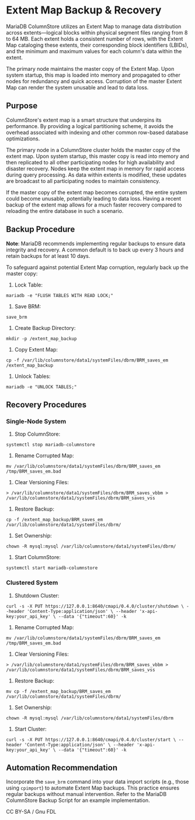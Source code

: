
# Extent Map Backup & Recovery

MariaDB ColumnStore utilizes an Extent Map to manage data distribution across extents—logical blocks within physical segment files ranging from 8 to 64 MB. Each extent holds a consistent number of rows, with the Extent Map cataloging these extents, their corresponding block identifiers (LBIDs), and the minimum and maximum values for each column's data within the extent.​


The primary node maintains the master copy of the Extent Map. Upon system startup, this map is loaded into memory and propagated to other nodes for redundancy and quick access. Corruption of the master Extent Map can render the system unusable and lead to data loss.​


## Purpose


ColumnStore's extent map is a smart structure that underpins its performance. By providing a logical partitioning scheme, it avoids the overhead associated with indexing and other common row-based database optimizations.


The primary node in a ColumnStore cluster holds the master copy of the extent map. Upon system startup, this master copy is read into memory and then replicated to all other participating nodes for high availability and disaster recovery. Nodes keep the extent map in memory for rapid access during query processing. As data within extents is modified, these updates are broadcast to all participating nodes to maintain consistency.


If the master copy of the extent map becomes corrupted, the entire system could become unusable, potentially leading to data loss. Having a recent backup of the extent map allows for a much faster recovery compared to reloading the entire database in such a scenario.


## Backup Procedure


**Note**: MariaDB recommends implementing regular backups to ensure data integrity and recovery. A common default is to back up every 3 hours and retain backups for at least 10 days.


To safeguard against potential Extent Map corruption, regularly back up the master copy:


1. Lock Table: 
```
mariadb -e "FLUSH TABLES WITH READ LOCK;"
```
1. Save BRM: 
```
save_brm
```
1. Create Backup Directory: 
```
mkdir -p /extent_map_backup
```
1. Copy Extent Map: 
```
cp -f /var/lib/columnstore/data1/systemFiles/dbrm/BRM_saves_em /extent_map_backup
```
1. Unlock Tables: 
```
mariadb -e "UNLOCK TABLES;"
```


## Recovery Procedures


### Single-Node System


1. Stop ColumnStore: 
```
systemctl stop mariadb-columnstore
```
1. Rename Corrupted Map: 
```
mv /var/lib/columnstore/data1/systemFiles/dbrm/BRM_saves_em /tmp/BRM_saves_em.bad
```
1. Clear Versioning Files: 
```
> /var/lib/columnstore/data1/systemFiles/dbrm/BRM_saves_vbbm > /var/lib/columnstore/data1/systemFiles/dbrm/BRM_saves_vss
```
1. Restore Backup: 
```
cp -f /extent_map_backup/BRM_saves_em /var/lib/columnstore/data1/systemFiles/dbrm/
```
1. Set Ownership: 
```
chown -R mysql:mysql /var/lib/columnstore/data1/systemFiles/dbrm/
```
1. Start ColumnStore: 
```
systemctl start mariadb-columnstore
```


### Clustered System


1. Shutdown Cluster: 
```
curl -s -X PUT https://127.0.0.1:8640/cmapi/0.4.0/cluster/shutdown \ --header 'Content-Type:application/json' \ --header 'x-api-key:your_api_key' \ --data '{"timeout":60}' -k
```
1. Rename Corrupted Map: 
```
mv /var/lib/columnstore/data1/systemFiles/dbrm/BRM_saves_em /tmp/BRM_saves_em.bad
```
1. Clear Versioning Files: 
```
> /var/lib/columnstore/data1/systemFiles/dbrm/BRM_saves_vbbm > /var/lib/columnstore/data1/systemFiles/dbrm/BRM_saves_vss
```
1. Restore Backup: 
```
mv cp -f /extent_map_backup/BRM_saves_em /var/lib/columnstore/data1/systemFiles/dbrm/
```
1. Set Ownership: 
```
chown -R mysql:mysql /var/lib/columnstore/data1/systemFiles/dbrm
```
1. Start Cluster: 
```
curl -s -X PUT https://127.0.0.1:8640/cmapi/0.4.0/cluster/start \ --header 'Content-Type:application/json' \ --header 'x-api-key:your_api_key' \ --data '{"timeout":60}' -k
```


## Automation Recommendation


Incorporate the `save_brm` command into your data import scripts (e.g., those using `cpimport`) to automate Extent Map backups. This practice ensures regular backups without manual intervention. Refer to the MariaDB ColumnStore Backup Script for an example implementation.​


CC BY-SA / Gnu FDL

